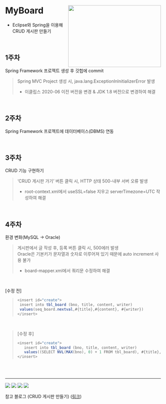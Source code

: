 # MyBoard <img align='right' src="https://download.logo.wine/logo/Spring_Framework/Spring_Framework-Logo.wine.png" width="300" height="200">
+ Eclipse와 Spring을 이용해 CRUD 게시판 만들기 

<br>

## 1주차
Spring Framework 프로젝트 생성 후 깃헙에 commit
> Spring MVC Project 생성 시, java.lang.ExceptionlnlnitializerError 발생       
> + 이클립스 2020-06 이전 버전을 변경 & JDK 1.8 버전으로 변경하여 해결



<br>

## 2주차
Spring Framework 프로젝트에 데이터베이스(DBMS) 연동

<br>

## 3주차
CRUD 기능 구현하기
> ‘CRUD 게시판 가기’ 버튼 클릭 시, HTTP 상태 500-내부 서버 오류 발생    
> + root-context.xml에서 useSSL=false 지우고 serverTimezone=UTC 작성하여 해결

<br>

## 4주차
환경 변화(MySQL → Oracle)
> 게시판에서 글 작성 후, 등록 버튼 클릭 시, 500에러 발생    
> Oracle은 기본키가 문자열과 숫자로 이루어져 있기 때문에 auto increment 사용 불가
> + board-mapper.xml에서 쿼리문 수정하여 해결  

<br>

 [수정 전]
> ```java
> <insert id="create">
>  insert into tbl_board (bno, title, content, writer) 
>  values(seq_board.nextval,#{title},#{content}, #{writer})
> </insert>

<br>

> [수정 후]
> ```java
> <insert id="create">
>	 insert into tbl_board (bno, title, content, writer) 
>	 values((SELECT NVL(MAX(bno), 0) + 1 FROM tbl_board), #{title},#{content}, #{writer})
> </insert>

<br><br>

---
<img src="https://img.shields.io/badge/Spring-6DB33F?style=flat-square&logo=spring&logoColor=white"/> <img src="https://img.shields.io/badge/Eclipse-2C2255?style=flat-square&logo=Eclipse IDE&logoColor=white"/> <img src="https://img.shields.io/badge/Tomcat-F8DC75?style=flat-square&logo=Apache Tomcat&logoColor=white"/> <img src="https://img.shields.io/badge/MySQL-4479A1?style=flat-square&logo=MySQL&logoColor=white"/>   

참고 블로그 (CRUD 게시판 만들기) ([링크](https://m.blog.daum.net/chan-0124/category/CRUD%20게시판%20만들기))

